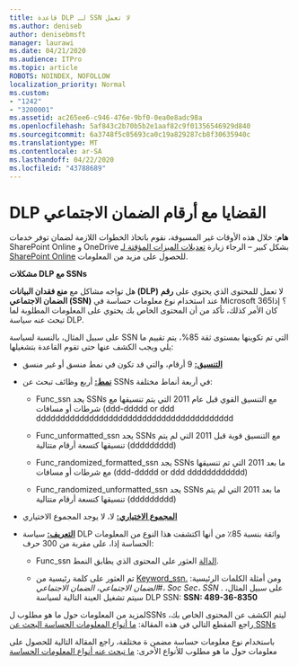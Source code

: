 ```yaml
---
title: قاعدة DLP لـ SSN لا تعمل
ms.author: deniseb
author: denisebmsft
manager: laurawi
ms.date: 04/21/2020
ms.audience: ITPro
ms.topic: article
ROBOTS: NOINDEX, NOFOLLOW
localization_priority: Normal
ms.custom:
- "1242"
- "3200001"
ms.assetid: ac265ee6-c946-476e-9bf0-0ea0e8adc98a
ms.openlocfilehash: 5af843c2b70b5b2e1aaf82c9f01356546929d840
ms.sourcegitcommit: 6a3748f5c05693ca0c19a829287cb8f30635940c
ms.translationtype: MT
ms.contentlocale: ar-SA
ms.lasthandoff: 04/22/2020
ms.locfileid: "43788689"
---
```

# <a name="dlp-issues-with-social-security-numbers"></a>DLP القضايا مع أرقام الضمان الاجتماعي

**هام**: خلال هذه الأوقات غير المسبوقة، نقوم باتخاذ الخطوات اللازمة لضمان توفر خدمات SharePoint Online و OneDrive بشكل كبير – الرجاء زيارة [تعديلات الميزات المؤقتة لـ SharePoint Online](https://aka.ms/ODSPAdjustments) للحصول على مزيد من المعلومات.

**مشكلات DLP مع SSNs**

هل تواجه مشاكل مع **منع فقدان البيانات (DLP)** لا تعمل للمحتوى الذي يحتوي على **رقم الضمان الاجتماعي (SSN)** عند استخدام نوع معلومات حساسة في Microsoft 365؟ إذا كان الأمر كذلك، تأكد من أن المحتوى الخاص بك يحتوي على المعلومات المطلوبة لما تبحث عنه سياسة DLP. 
  
على سبيل المثال، بالنسبة لسياسة SSN التي تم تكوينها بمستوى ثقة 85%، يتم تقييم ما يلي ويجب الكشف عنها حتى تقوم القاعدة بتشغيلها:
  
- **[التنسيق:](https://docs.microsoft.com/office365/securitycompliance/what-the-sensitive-information-types-look-for#format-80)** 9 أرقام، والتي قد تكون في نمط منسق أو غير منسق

- **[نمط:](https://msconnect.microsoft.com/https:/docs.microsoft.com/office365/securitycompliance/what-the-sensitive-information-types-look-for#pattern-80)** أربع وظائف تبحث عن SSNs في أربعة أنماط مختلفة:

  - Func_ssn يجد SSNs مع التنسيق القوي قبل عام 2011 التي يتم تنسيقها مع شرطات أو مسافات (ddd-ddddd or ddd ddddddddddddddddddddddddddddddddddddddddd

  - Func_unformatted_ssn يجد SSNs مع التنسيق قوية قبل 2011 التي لم يتم تنسيقها كتسعة أرقام متتالية (ddddddddd)

  - Func_randomized_formatted_ssn يجد SSNs ما بعد 2011 التي تم تنسيقها مع شرطات أو مسافات (ddd-ddddd or ddd dddddddddddd)

  - Func_randomized_unformatted_ssn يجد SSNs ما بعد 2011 التي لم يتم تنسيقها كتسعة أرقام متتالية (ddddddddd)

- **[المجموع الاختياري:](https://docs.microsoft.com/office365/securitycompliance/what-the-sensitive-information-types-look-for#checksum-79)** لا، لا يوجد المجموع الاختياري

- **[التعريف:](https://docs.microsoft.com/office365/securitycompliance/what-the-sensitive-information-types-look-for#definition-80)** سياسة DLP واثقة بنسبة 85٪ من أنها اكتشفت هذا النوع من المعلومات الحساسة إذا، على مقربة من 300 حرف:

  - Func_ssn [الدالة](https://docs.microsoft.com/office365/securitycompliance/what-the-sensitive-information-types-look-for#pattern-80) العثور على المحتوى الذي يطابق النمط.

  - تم العثور على كلمة رئيسية من [Keyword_ssn.](https://docs.microsoft.com/office365/securitycompliance/what-the-sensitive-information-types-look-for#keyword_ssn) ومن أمثلة الكلمات الرئيسية: *الضمان الاجتماعي، الضمان الاجتماعي#، Soc Sec، SSN* . على سبيل المثال، سيتم تشغيل العينة التالية لسياسة DLP SSN: **SSN: 489-36-8350**
  
لمزيد من المعلومات حول ما هو مطلوب لSSNs ليتم الكشف عن المحتوى الخاص بك، راجع المقطع التالي في هذه المقالة: [ما أنواع المعلومات الحساسة البحث عن SSNs](https://docs.microsoft.com/office365/securitycompliance/what-the-sensitive-information-types-look-for#us-social-security-number-ssn)
  
باستخدام نوع معلومات حساسة مضمن ة مختلفة، راجع المقالة التالية للحصول على معلومات حول ما هو مطلوب للأنواع الأخرى: [ما تبحث عنه أنواع المعلومات الحساسة](https://docs.microsoft.com/office365/securitycompliance/what-the-sensitive-information-types-look-for)
  